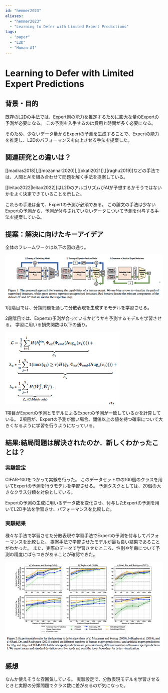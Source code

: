 ```yaml
---
id: "hemmer2023"
aliases:
  - "hemmer2023"
  - "Learning to Defer with Limited Expert Predictions"
tags:
  - "paper"
  - "L2D"
  - "Human-AI"
---
```


# Learning to Defer with Limited Expert Predictions

## 背景・目的

既存のL2Dの手法では、Expert側の能力を推定するために膨大な量のExpertの予測が必要になる。
この予測を入手するのは費用と時間が多く必要になる。

そのため、少ないデータ量からExpertの予測を生成することで、Expertの能力を推定し、L2Dのパフォーマンスを向上させる手法を提案した。

## 関連研究との違いは？

[[madras2018]],[[mozannar2020]],[[okati2021]],[[raghu2019]]などの手法では、人間とAIを組み合わせて問題を解く手法を提案している。

[[leitao2022|leitao2022]]はL2DのアルゴリズムがAIが予想するかそうではないかをよく決定できていることを示した。

これらの手法は全て、Expertの予測が必須である。
この論文の手法は少ないExpertの予測から、予測が付与されていないデータについて予測を付与する手法を提案している。

## 提案：解決に向けたキーアイデア

全体のフレームワークは以下の図の通り。

![](./img/hemmer2023_framework.png)

1段階目では、分類問題を通して分散表現を生成するモデルを学習させる。

2段階目では、Expertの予測が合っているかどうかを予測するモデルを学習させる。
学習に用いる損失関数は以下の通り。

![](./img/hemmer2023_loss.png)

1項目がExpertの予測とモデルによるExpertの予測が一致しているかを計算している。
2項目が、Expertの予測が無い場合、閾値以上の値を持つ確率について大きくなるように学習を行うようになっている。

## 結果:結局問題は解決されたのか．新しくわかったことは？

### 実験設定

CIFAR-100をつかって実験を行った。
このデータセット中の100個のクラスを用いてExpertの予測を行うモデルを学習させる。
予測タスクとしては、20個の大きなクラス分類を対象としている。

Expertの予測の生成に用いるデータ数を変化させ、付与したExpertの予測を用いてL2D手法を学習させ、パフォーマンスを比較した。

### 実験結果

様々な手法で学習させた分散表現や学習手法でExpertの予測を付与してパフォーマンスを比較した。
提案手法で学習させたモデルが最も良い結果であることがわかった。
また、実際のデータで学習させたところ、性別や年齢について予測の精度にばらつきがあることが確認できた。

![](./img/hemmer2023_result.png)


## 感想

なんか使えそうな雰囲気している。
実験設定で、分散表現モデルを学習させるときと実際の分類問題でクラス数に差があるのが気になった。
